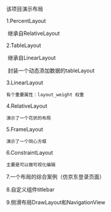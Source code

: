 该项目演示布局

1.PercentLayout

​	继承自RelativeLayout

2.TableLayout

​	继承自LinearLayout

​	封装一个动态添加数据的tableLayout

3.LinearLayout

    有个重要属性：layout_weight 权重

4.RelativeLayout

    演示了一个花状的布局

5.FrameLayout

    演示了一个同心方框

6.ConstraintLayout

    主要是可以做可视化编辑

7.一个布局的综合案例（仿京东登录页面）

8.自定义组件titlebar

9.侧滑布局DrawLayout和NavigationView